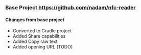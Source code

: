 



### Base Project https://github.com/nadam/nfc-reader
#### Changes from base project
* Converted to Gradle project
* Added Share capabilities
* Added Copy raw text
* Added opening URL (TODO)